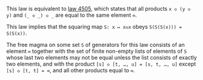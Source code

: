 This law is equivalent to [law 4505](https://teorth.github.io/equational_theories/implications/?4505), which states that all products `x ◇ (y ◇ y)` and `(_ ◇ _) ◇ _` are equal to the same element `∞`.

This law implies that the squaring map `S: x ↦ x◇x` obeys `S(S(S(x))) = S(S(x))`.

The free magma on some set `S` of generators for this law consists of an element `∞` together with the set of finite non-empty lists of elements of `S` whose last two elements may not be equal unless the list consists of exactly two elements, and with the product `[s] ◇ [t, …, u] = [s, t, …, u]` except `[s] ◇ [t, t] = ∞`, and all other products equal to `∞`.
